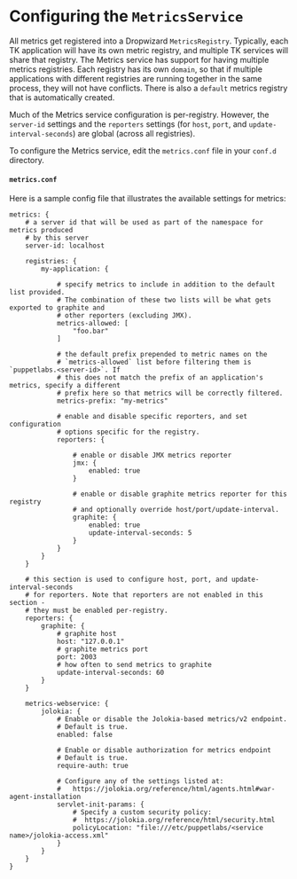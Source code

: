 # Configuring the `MetricsService`

All metrics get registered into a Dropwizard `MetricsRegistry`. Typically, each
TK application will have its own metric registry, and multiple TK services
will share that registry. The Metrics service has support for having multiple
metrics registries. Each registry has its own `domain`, so that if multiple
applications with different registries are running together in the same
process, they will not have conflicts. There is also a `default` metrics
registry that is automatically created.

Much of the Metrics service configuration is per-registry. However, the
`server-id` settings and the `reporters` settings (for `host`, `port`, and
`update-interval-seconds`) are global (across all registries).

To configure the Metrics service, edit the `metrics.conf` file in your
`conf.d` directory.

#### `metrics.conf`

Here is a sample config file that illustrates the available settings for metrics:

```
metrics: {
    # a server id that will be used as part of the namespace for metrics produced
    # by this server
    server-id: localhost

    registries: {
        my-application: {

            # specify metrics to include in addition to the default list provided.
            # The combination of these two lists will be what gets exported to graphite and
            # other reporters (excluding JMX).
            metrics-allowed: [
                "foo.bar"
            ]

            # the default prefix prepended to metric names on the
            # `metrics-allowed` list before filtering them is `puppetlabs.<server-id>`. If
            # this does not match the prefix of an application's metrics, specify a different
            # prefix here so that metrics will be correctly filtered.
            metrics-prefix: "my-metrics"

            # enable and disable specific reporters, and set configuration
            # options specific for the registry.
            reporters: {

                # enable or disable JMX metrics reporter
                jmx: {
                    enabled: true
                }

                # enable or disable graphite metrics reporter for this registry
                # and optionally override host/port/update-interval.
                graphite: {
                    enabled: true
                    update-interval-seconds: 5
                }
            }
        }
    }

    # this section is used to configure host, port, and update-interval-seconds
    # for reporters. Note that reporters are not enabled in this section -
    # they must be enabled per-registry.
    reporters: {
        graphite: {
            # graphite host
            host: "127.0.0.1"
            # graphite metrics port
            port: 2003
            # how often to send metrics to graphite
            update-interval-seconds: 60
        }
    }
    
    metrics-webservice: {
        jolokia: {
            # Enable or disable the Jolokia-based metrics/v2 endpoint.
            # Default is true.
            enabled: false

            # Enable or disable authorization for metrics endpoint
            # Default is true.
            require-auth: true

            # Configure any of the settings listed at:
            #   https://jolokia.org/reference/html/agents.html#war-agent-installation
            servlet-init-params: {
                # Specify a custom security policy:
                #  https://jolokia.org/reference/html/security.html
                policyLocation: "file:///etc/puppetlabs/<service name>/jolokia-access.xml"
            }
        }
    }
}
```
